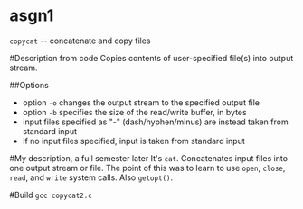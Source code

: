 asgn1
=====

`copycat` -- concatenate and copy files 

#Description from code
Copies contents of user-specified file(s) into output stream.

##Options
* option `-o` changes the output stream to the specified output file
* option `-b` specifies the size of the read/write buffer, in bytes
* input files specified as "-" (dash/hyphen/minus) are instead taken from standard input
* if no input files specified, input is taken from standard input

#My description, a full semester later
It's `cat`. Concatenates input files into one output stream or file.
The point of this was to learn to use `open`, `close`, `read`, and `write`
system calls. Also `getopt()`.

#Build
`gcc copycat2.c`

